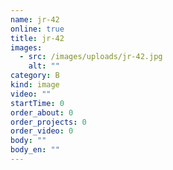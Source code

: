 ```yaml
---
name: jr-42
online: true
title: jr-42
images:
  - src: /images/uploads/jr-42.jpg
    alt: ""
category: B
kind: image
video: ""
startTime: 0
order_about: 0
order_projects: 0
order_video: 0
body: ""
body_en: ""
---
```

